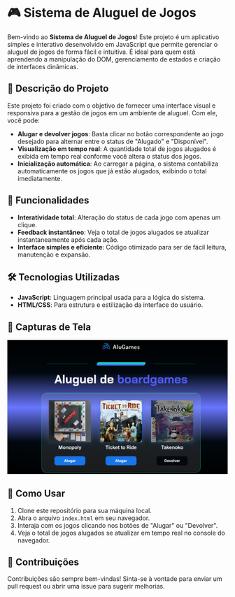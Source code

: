 # 🎮 Sistema de Aluguel de Jogos

Bem-vindo ao **Sistema de Aluguel de Jogos**! Este projeto é um aplicativo simples e interativo desenvolvido em JavaScript que permite gerenciar o aluguel de jogos de forma fácil e intuitiva. É ideal para quem está aprendendo a manipulação do DOM, gerenciamento de estados e criação de interfaces dinâmicas.

## 📝 Descrição do Projeto

Este projeto foi criado com o objetivo de fornecer uma interface visual e responsiva para a gestão de jogos em um ambiente de aluguel. Com ele, você pode:

- **Alugar e devolver jogos**: Basta clicar no botão correspondente ao jogo desejado para alternar entre o status de "Alugado" e "Disponível".
- **Visualização em tempo real**: A quantidade total de jogos alugados é exibida em tempo real conforme você altera o status dos jogos.
- **Inicialização automática**: Ao carregar a página, o sistema contabiliza automaticamente os jogos que já estão alugados, exibindo o total imediatamente.

## 🚀 Funcionalidades

- **Interatividade total**: Alteração do status de cada jogo com apenas um clique.
- **Feedback instantâneo**: Veja o total de jogos alugados se atualizar instantaneamente após cada ação.
- **Interface simples e eficiente**: Código otimizado para ser de fácil leitura, manutenção e expansão.

## 🛠️ Tecnologias Utilizadas

- **JavaScript**: Linguagem principal usada para a lógica do sistema.
- **HTML/CSS**: Para estrutura e estilização da interface do usuário.

## 📸 Capturas de Tela

![Sistema de Aluguel de Jogos](path/to/screenshot.png)

## 🎯 Como Usar

1. Clone este repositório para sua máquina local.
2. Abra o arquivo `index.html` em seu navegador.
3. Interaja com os jogos clicando nos botões de "Alugar" ou "Devolver".
4. Veja o total de jogos alugados se atualizar em tempo real no console do navegador.

## 🤝 Contribuições

Contribuições são sempre bem-vindas! Sinta-se à vontade para enviar um pull request ou abrir uma issue para sugerir melhorias.


